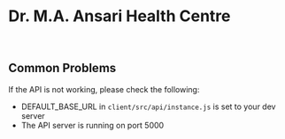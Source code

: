 # Dr. M.A. Ansari Health Centre

<br />

## Common Problems

If the API is not working, please check the following:
- DEFAULT_BASE_URL in `client/src/api/instance.js` is set to your dev server
- The API server is running on port 5000
